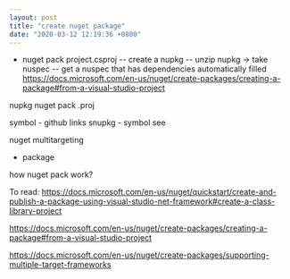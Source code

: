 ```yaml
---
layout: post
title: "create nuget package"
date: "2020-03-12 12:19:36 +0800"
---
```


- nuget pack project.csproj
-- create a nupkg
-- unzip nupkg -> take nuspec
-- get a nuspec that has dependencies automatically filled
https://docs.microsoft.com/en-us/nuget/create-packages/creating-a-package#from-a-visual-studio-project


nupkg
nuget pack .proj

symbol - github links
snupkg - symbol
see

nuget multitargeting
- package

how nuget pack <nuspec> work?


To read:
https://docs.microsoft.com/en-us/nuget/quickstart/create-and-publish-a-package-using-visual-studio-net-framework#create-a-class-library-project

https://docs.microsoft.com/en-us/nuget/create-packages/creating-a-package#from-a-visual-studio-project

https://docs.microsoft.com/en-us/nuget/create-packages/supporting-multiple-target-frameworks
